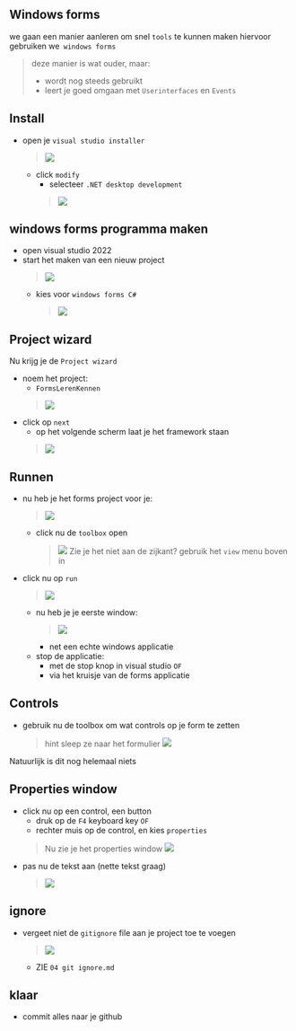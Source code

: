 ## Windows forms

we gaan een manier aanleren om snel `tools` te kunnen maken
hiervoor gebruiken we` windows forms`
> deze manier is wat ouder, maar:
>   - wordt nog steeds gebruikt
>   - leert je goed omgaan met `Userinterfaces` en `Events`

## Install

- open je `visual studio installer`
    > ![](img/installer.PNG)
    - click `modify`
        - selecteer `.NET desktop development`
        > ![](img/install.PNG)

## windows forms programma maken


- open visual studio 2022
- start het maken van een nieuw project
    > ![](img/newproject.PNG)
    - kies voor `windows forms C#`
        > ![](img/projecttype.PNG)

## Project wizard

Nu krijg je de `Project wizard`
- noem het project:
    - `FormsLerenKennen`
    > ![](img/config1.PNG)
- click op `next`
    - op het volgende scherm laat je het framework staan
    > ![](img/config2.PNG)

## Runnen

- nu heb je het forms project voor je:
    > ![](img/forms.PNG)
    - click nu de `toolbox` open
        > ![](img/toolbox.PNG)
        > Zie je het niet aan de zijkant? gebruik het `view` menu boven in 

- click nu op `run`
    > ![](img/run.PNG)
    - nu heb je je eerste window:
        > ![](img/window.PNG)
        - net een echte windows applicatie
    - stop de applicatie:
        - met de stop knop in visual studio `OF`
        - via het kruisje van de forms applicatie

## Controls

- gebruik nu de toolbox om wat controls op je form te zetten
    > hint sleep ze naar het formulier
    > ![](img/controls.PNG)

Natuurlijk is dit nog helemaal niets

## Properties window

- click nu op een control, een button 
    - druk op de `F4` keyboard key `OF`
    - rechter muis op de control, en kies `properties`
    > Nu zie je het properties window
    > ![](img/prop.PNG)
- pas nu de tekst aan (nette tekst graag)
    > ![](img/tekst.PNG)

## ignore

- vergeet niet de `gitignore` file aan je project toe te voegen
    > ![](img/ignore.PNG)
    - ZIE `04 git ignore.md`

## klaar
- commit alles naar je github